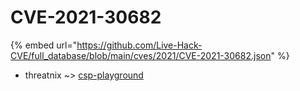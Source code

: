 # CVE-2021-30682
{% embed url="https://github.com/Live-Hack-CVE/full_database/blob/main/cves/2021/CVE-2021-30682.json" %}

* threatnix ~> [csp-playground](https://www.alice-snow.ru/2021/database/cve-2021-30682/csp-playground-threatnix)